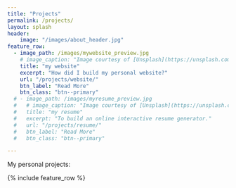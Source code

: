 ```yaml
---
title: "Projects"
permalink: /projects/
layout: splash
header:
    image: "/images/about_header.jpg"
feature_row:
  - image_path: /images/mywebsite_preview.jpg
    # image_caption: "Image courtesy of [Unsplash](https://unsplash.com/)"
    title: "my website"
    excerpt: "How did I build my personal website?"
    url: "/projects/website/"
    btn_label: "Read More"
    btn_class: "btn--primary"
  # - image_path: /images/myresume_preview.jpg
  #   # image_caption: "Image courtesy of [Unsplash](https://unsplash.com/)"
  #   title: "my resume"
  #   excerpt: "To build an online interactive resume generator."
  #   url: "/projects/resume/"
  #   btn_label: "Read More"
  #   btn_class: "btn--primary"

---
```


My personal projects:

{% include feature_row %}

